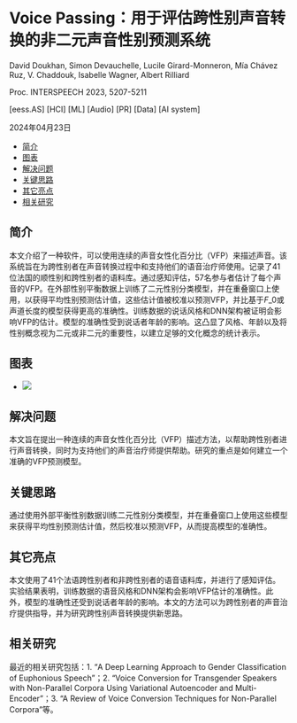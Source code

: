 # Voice Passing：用于评估跨性别声音转换的非二元声音性别预测系统

David Doukhan, Simon Devauchelle, Lucile Girard-Monneron, Mía Chávez Ruz, V. Chaddouk, Isabelle Wagner, Albert Rilliard

Proc. INTERSPEECH 2023, 5207-5211

[eess.AS] [HCI] [ML] [Audio] [PR] [Data] [AI system]

2024年04月23日

-   [简介](#introduction)
-   [图表](#charts)
-   [解决问题](#problem_solved)
-   [关键思路](#key_ideas)
-   [其它亮点](#other_highlights)
-   [相关研究](#related_research)

## 简介

本文介绍了一种软件，可以使用连续的声音女性化百分比（VFP）来描述声音。该系统旨在为跨性别者在声音转换过程中和支持他们的语音治疗师使用。记录了41位法国的顺性别和跨性别者的语料库。通过感知评估，57名参与者估计了每个声音的VFP。在外部性别平衡数据上训练了二元性别分类模型，并在重叠窗口上使用，以获得平均性别预测估计值，这些估计值被校准以预测VFP，并比基于$F\_0$或声道长度的模型获得更高的准确性。训练数据的说话风格和DNN架构被证明会影响VFP的估计。模型的准确性受到说话者年龄的影响。这凸显了风格、年龄以及将性别概念视为二元或非二元的重要性，以建立足够的文化概念的统计表示。

## 图表

-   ![](https://simg.baai.ac.cn/papers/converted_page_1cab1c39f95e8a0ef53164aa0ce12c56-01.jpg)

## 解决问题

本文旨在提出一种连续的声音女性化百分比（VFP）描述方法，以帮助跨性别者进行声音转换，同时为支持他们的声音治疗师提供帮助。研究的重点是如何建立一个准确的VFP预测模型。

## 关键思路

通过使用外部平衡性别数据训练二元性别分类模型，并在重叠窗口上使用这些模型来获得平均性别预测估计值，然后校准以预测VFP，从而提高模型的准确性。

## 其它亮点

本文使用了41个法语跨性别者和非跨性别者的语音语料库，并进行了感知评估。实验结果表明，训练数据的语音风格和DNN架构会影响VFP估计的准确性。此外，模型的准确性还受到说话者年龄的影响。本文的方法可以为跨性别者的声音治疗提供指导，并为研究跨性别声音转换提供新思路。

## 相关研究

最近的相关研究包括：1. “A Deep Learning Approach to Gender Classification of Euphonious Speech”；2. “Voice Conversion for Transgender Speakers with Non-Parallel Corpora Using Variational Autoencoder and Multi-Encoder”；3. “A Review of Voice Conversion Techniques for Non-Parallel Corpora”等。

